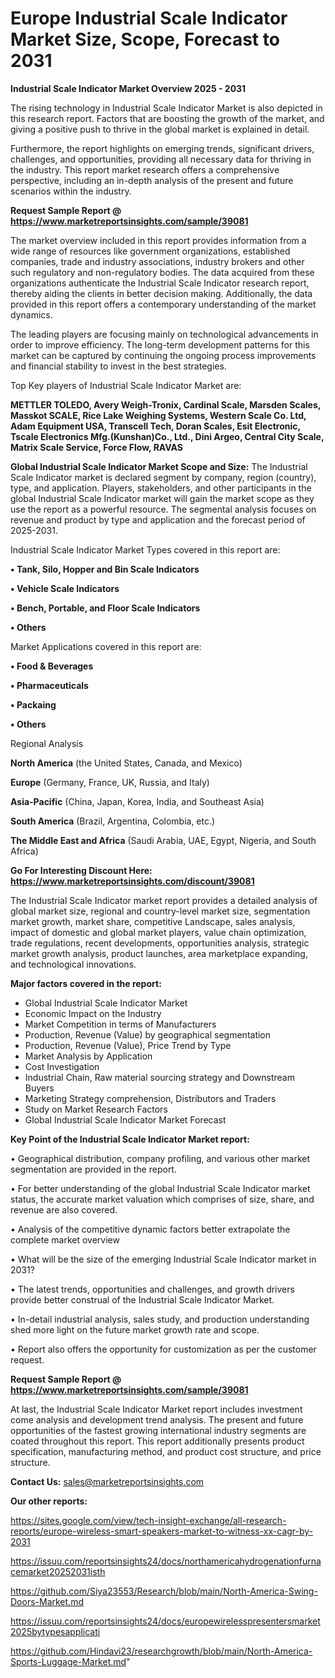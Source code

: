 # Europe Industrial Scale Indicator Market Size, Scope, Forecast to 2031

<Strong> Industrial Scale Indicator Market Overview 2025 - 2031</strong>

The rising technology in Industrial Scale Indicator Market is also depicted in this research report. Factors that are boosting the growth of the market, and giving a positive push to thrive in the global market is explained in detail.

Furthermore, the report highlights on emerging trends, significant drivers, challenges, and opportunities, providing all necessary data for thriving in the industry. This report market research offers a comprehensive perspective, including an in-depth analysis of the present and future scenarios within the industry.

<strong>Request Sample Report @ <a href=https://www.marketreportsinsights.com/sample/39081>https://www.marketreportsinsights.com/sample/39081</a></strong>

The market overview included in this report provides information from a wide range of resources like government organizations, established companies, trade and industry associations, industry brokers and other such regulatory and non-regulatory bodies. The data acquired from these organizations authenticate the Industrial Scale Indicator research report, thereby aiding the clients in better decision making. Additionally, the data provided in this report offers a contemporary understanding of the market dynamics.

The leading players are focusing mainly on technological advancements in order to improve efficiency. The long-term development patterns for this market can be captured by continuing the ongoing process improvements and financial stability to invest in the best strategies.

Top Key players of Industrial Scale Indicator Market are:

<strong>METTLER TOLEDO, Avery Weigh-Tronix, Cardinal Scale, Marsden Scales, Masskot SCALE, Rice Lake Weighing Systems, Western Scale Co. Ltd, Adam Equipment USA, Transcell Tech, Doran Scales, Esit Electronic, Tscale Electronics Mfg.(Kunshan)Co., Ltd., Dini Argeo, Central City Scale, Matrix Scale Service, Force Flow, RAVAS</strong>

<strong><b>Global Industrial Scale Indicator Market Scope and Size:</b></strong>
The Industrial Scale Indicator market is declared segment by company, region (country), type, and application. Players, stakeholders, and other participants in the global Industrial Scale Indicator market will gain the market scope as they use the report as a powerful resource. The segmental analysis focuses on revenue and product by type and application and the forecast period of 2025-2031.

Industrial Scale Indicator Market Types covered in this report are:

<strong>•  Tank, Silo, Hopper and Bin Scale Indicators

•  Vehicle Scale Indicators

•  Bench, Portable, and Floor Scale Indicators

•  Others</strong>

Market Applications covered in this report are:

<strong>•  Food & Beverages

•  Pharmaceuticals

•  Packaing

•  Others</strong> 

Regional Analysis

<strong>North America</strong> (the United States, Canada, and Mexico)

<strong>Europe</strong> (Germany, France, UK, Russia, and Italy)

<strong>Asia-Pacific</strong> (China, Japan, Korea, India, and Southeast Asia)

<strong>South America</strong> (Brazil, Argentina, Colombia, etc.)

<strong>The Middle East and Africa</strong> (Saudi Arabia, UAE, Egypt, Nigeria, and South Africa)

<strong>Go For Interesting Discount Here: <a href=https://www.marketreportsinsights.com/discount/39081>https://www.marketreportsinsights.com/discount/39081</a></strong>

The Industrial Scale Indicator market report provides a detailed analysis of global market size, regional and country-level market size, segmentation market growth, market share, competitive Landscape, sales analysis, impact of domestic and global market players, value chain optimization, trade regulations, recent developments, opportunities analysis, strategic market growth analysis, product launches, area marketplace expanding, and technological innovations.

<strong><b>Major factors covered in the report:</b></strong>
<ul>
  <li>Global Industrial Scale Indicator Market </li>
  <li>Economic Impact on the Industry</li>
  <li>Market Competition in terms of Manufacturers</li>
  <li>Production, Revenue (Value) by geographical segmentation</li>
  <li>Production, Revenue (Value), Price Trend by Type</li>
  <li>Market Analysis by Application</li>
  <li>Cost Investigation</li>
  <li>Industrial Chain, Raw material sourcing strategy and Downstream Buyers</li>
  <li>Marketing Strategy comprehension, Distributors and Traders</li>
  <li>Study on Market Research Factors</li>
  <li>Global Industrial Scale Indicator Market Forecast</li>
</ul>

<strong><b>Key Point of the Industrial Scale Indicator Market report:</b></strong>

• Geographical distribution, company profiling, and various other market segmentation are provided in the report.

• For better understanding of the global Industrial Scale Indicator market status, the accurate market valuation which comprises of size, share, and revenue are also covered.

• Analysis of the competitive dynamic factors better extrapolate the complete market overview

• What will be the size of the emerging Industrial Scale Indicator market in 2031?

• The latest trends, opportunities and challenges, and growth drivers provide better construal of the Industrial Scale Indicator Market.

• In-detail industrial analysis, sales study, and production understanding shed more light on the future market growth rate and scope.

• Report also offers the opportunity for customization as per the customer request.

<strong>Request Sample Report @ <a href=https://www.marketreportsinsights.com/sample/39081>https://www.marketreportsinsights.com/sample/39081</a></strong>

At last, the Industrial Scale Indicator Market report includes investment come analysis and development trend analysis. The present and future opportunities of the fastest growing international industry segments are coated throughout this report. This report additionally presents product specification, manufacturing method, and product cost structure, and price structure.

<strong>Contact Us:</strong>
sales@marketreportsinsights.com

<strong>Our other reports:</strong>

<a href=https://sites.google.com/view/tech-insight-exchange/all-research-reports/europe-wireless-smart-speakers-market-to-witness-xx-cagr-by-2031>https://sites.google.com/view/tech-insight-exchange/all-research-reports/europe-wireless-smart-speakers-market-to-witness-xx-cagr-by-2031</a>

<a href=https://issuu.com/reportsinsights24/docs/northamericahydrogenationfurnacemarket20252031isth>https://issuu.com/reportsinsights24/docs/northamericahydrogenationfurnacemarket20252031isth</a>

<a href=https://github.com/Siya23553/Research/blob/main/North-America-Swing-Doors-Market.md>https://github.com/Siya23553/Research/blob/main/North-America-Swing-Doors-Market.md</a>

<a href=https://issuu.com/reportsinsights24/docs/europewirelesspresentersmarket2025bytypesapplicati>https://issuu.com/reportsinsights24/docs/europewirelesspresentersmarket2025bytypesapplicati</a>

<a href=https://github.com/Hindavi23/researchgrowth/blob/main/North-America-Sports-Luggage-Market.md>https://github.com/Hindavi23/researchgrowth/blob/main/North-America-Sports-Luggage-Market.md</a>"
